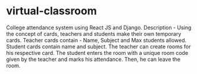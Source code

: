 # virtual-classroom
College attendance system using React JS and Django.
Description - Using the concept of cards, teachers and students make their own temporary cards.
Teacher cards contain - Name, Subject and Max students allowed. Student cards contain name and subject.
The teacher can create rooms for his respective card.
The student enters the room with a unique room code given by the teacher and marks his attendance.
Then, he can leave the room.
